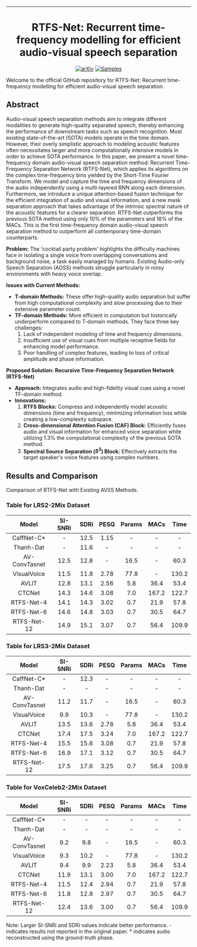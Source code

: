 ______________________________________________________________________

<div align="center">

# RTFS-Net: Recurrent time-frequency modelling for efficient audio-visual speech separation

[![arXiv](https://img.shields.io/badge/arXiv-2306.00160-brightgreen.svg)](https://arxiv.org/abs/2309.17189)
[![Samples](https://img.shields.io/badge/Website-Demo_Samples-blue.svg)](https://anonymous.4open.science/w/RTFS-Net/AV-Model-Demo.html)

</div>

Welcome to the official GitHub repository for RTFS-Net: Recurrent time-frequency modelling for efficient audio-visual speech separation.


## Abstract

Audio-visual speech separation methods aim to integrate different modalities to generate high-quality separated speech, thereby enhancing the performance of downstream tasks such as speech recognition. Most existing state-of-the-art (SOTA) models operate in the time domain. However, their overly simplistic approach to modeling acoustic features often necessitates larger and more computationally intensive models in order to achieve SOTA performance. In this paper, we present a novel time-frequency domain audio-visual speech separation method: Recurrent Time-Frequency Separation Network (RTFS-Net), which applies its algorithms on the complex time-frequency bins yielded by the Short-Time Fourier Transform. We model and capture the time and frequency dimensions of the audio independently using a multi-layered RNN along each dimension. Furthermore, we introduce a unique attention-based fusion technique for the efficient integration of audio and visual information, and a new mask separation approach that takes advantage of the intrinsic spectral nature of the acoustic features for a clearer separation. RTFS-Net outperforms the previous SOTA method using only 10\% of the parameters and 18\% of the MACs. This is the first time-frequency domain audio-visual speech separation method to outperform all contemporary time-domain counterparts.

**Problem:** The 'cocktail party problem' highlights the difficulty machines face in isolating a single voice from overlapping conversations and background noise, a task easily managed by humans. Existing Audio-only Speech Separation (AOSS) methods struggle particularly in noisy environments with heavy voice overlap.

**Issues with Current Methods:** 
- **T-domain Methods:** These offer high-quality audio separation but suffer from high computational complexity and slow processing due to their extensive parameter count.
- **TF-domain Methods:** More efficient in computation but historically underperform compared to T-domain methods. They face three key challenges:
  1. Lack of independent modeling of time and frequency dimensions.
  2. Insufficient use of visual cues from multiple receptive fields for enhancing model performance.
  3. Poor handling of complex features, leading to loss of critical amplitude and phase information.

**Proposed Solution: Recursive Time-Frequency Separation Network (RTFS-Net)**
- **Approach:** Integrates audio and high-fidelity visual cues using a novel TF-domain method.
- **Innovations:**
  1. **RTFS Blocks:** Compress and independently model acoustic dimensions (time and frequency), minimizing information loss while creating a low-complexity subspace.
  2. **Cross-dimensional Attention Fusion (CAF) Block:** Efficiently fuses audio and visual information for enhanced voice separation while utilizing 1.3% the computational complexity of the previous SOTA method.
  3. **Spectral Source Separation ($S^3$) Block:** Effectively extracts the target speaker's voice features using complex numbers.
 
## Results and Comparison

Comparison of RTFS-Net with Existing AVSS Methods.

### Table for LRS2-2Mix Dataset
|     Model     | SI-SNRi | SDRi | PESQ | Params |  MACs |  Time |
|:-------------:|:-------:|:----:|:----:|:------:|:-----:|:-----:|
|   CaffNet-C*  |    -    | 12.5 | 1.15 |    -   |   -   |   -   |
|   Thanh-Dat   |    -    | 11.6 |   -  |    -   |   -   |   -   |
| AV-ConvTasnet |   12.5  | 12.8 |   -  |  16.5  |   -   |  60.3 |
|  VisualVoice  |   11.5  | 11.8 | 2.78 |  77.8  |   -   | 130.2 |
|     AVLIT     |   12.8  | 13.1 | 2.56 |   5.8  |  36.4 |  53.4 |
|     CTCNet    |   14.3  | 14.6 | 3.08 |   7.0  | 167.2 | 122.7 |
|   RTFS-Net-4  |   14.1  | 14.3 | 3.02 |   0.7  |  21.9 |  57.8 |
|   RTFS-Net-6  |   14.6  | 14.8 | 3.03 |   0.7  |  30.5 |  64.7 |
|  RTFS-Net-12  |   14.9  | 15.1 | 3.07 |   0.7  |  56.4 | 109.9 |

### Table for LRS3-2Mix Dataset
|     Model     | SI-SNRi | SDRi | PESQ | Params |  MACs |  Time |
|:-------------:|:-------:|:----:|:----:|:------:|:-----:|:-----:|
|   CaffNet-C*  |    -    | 12.3 |   -  |    -   |   -   |   -   |
|   Thanh-Dat   |    -    |   -  |   -  |    -   |   -   |   -   |
| AV-ConvTasnet |   11.2  | 11.7 |   -  |  16.5  |   -   |  60.3 |
|  VisualVoice  |    9.9  | 10.3 |   -  |  77.8  |   -   | 130.2 |
|     AVLIT     |   13.5  | 13.6 | 2.78 |   5.8  |  36.4 |  53.4 |
|     CTCNet    |   17.4  | 17.5 | 3.24 |   7.0  | 167.2 | 122.7 |
|   RTFS-Net-4  |   15.5  | 15.6 | 3.08 |   0.7  |  21.9 |  57.8 |
|   RTFS-Net-6  |   16.9  | 17.1 | 3.12 |   0.7  |  30.5 |  64.7 |
|  RTFS-Net-12  |   17.5  | 17.6 | 3.25 |   0.7  |  56.4 | 109.9 |

### Table for VoxCeleb2-2Mix Dataset
|     Model     | SI-SNRi | SDRi | PESQ | Params |  MACs |  Time |
|:-------------:|:-------:|:----:|:----:|:------:|:-----:|:-----:|
|   CaffNet-C*  |    -    |   -  |   -  |    -   |   -   |   -   |
|   Thanh-Dat   |    -    |   -  |   -  |    -   |   -   |   -   |
| AV-ConvTasnet |    9.2  |  9.8 |   -  |  16.5  |   -   |  60.3 |
|  VisualVoice  |    9.3  | 10.2 |   -  |  77.8  |   -   | 130.2 |
|     AVLIT     |    9.4  |  9.9 | 2.23 |   5.8  |  36.4 |  53.4 |
|     CTCNet    |   11.9  | 13.1 | 3.00 |   7.0  | 167.2 | 122.7 |
|   RTFS-Net-4  |   11.5  | 12.4 | 2.94 |   0.7  |  21.9 |  57.8 |
|   RTFS-Net-6  |   11.8  | 12.8 | 2.97 |   0.7  |  30.5 |  64.7 |
|  RTFS-Net-12  |   12.4  | 13.6 | 3.00 |   0.7  |  56.4 | 109.9 |

Note: Larger SI-SNRi and SDRi values indicate better performance. - indicates results not reported in the original paper. * indicates audio reconstructed using the ground-truth phase.
